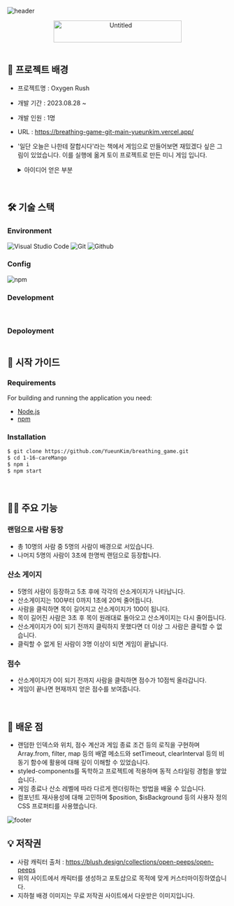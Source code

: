 ![header](https://capsule-render.vercel.app/api?type=waving&color=0:2C62EA,100:FFFFFF)

<div align="center">
<img width="293" alt="Untitled" src="https://github.com/YueunKim/breathing_game/assets/65431814/c37a76c2-4f0d-40f7-aba3-aeb6171b93a4" width="500" height="50" > 
</div>  
<br>

## 📝 프로젝트 배경
- 프로젝트명 : Oxygen Rush
- 개발 기간 : 2023.08.28 ~
- 개발 인원 : 1명
- URL : https://breathing-game-git-main-yueunkim.vercel.app/
- '일단 오늘은 나한테 잘합시다'라는 책에서 게임으로 만들어보면 재밌겠다 싶은 그림이 있었습니다.
   이를 실행에 옮겨 토이 프로젝트로 만든 미니 게임 입니다.
  <details>
    <summary>아이디어 얻은 부분</summary>
    <div markdown="1">
    
    <img src="https://github.com/YueunKim/breathing_game/assets/65431814/d190934d-33b9-4ec8-aae1-4d70e32b85fb" width="400" height="580" />
    
    </div>
    </details>
<br/>


## 🛠 기술 스택

### Environment

![Visual Studio Code](https://img.shields.io/badge/Visual%20Studio%20Code-007ACC?style=for-the-badge&logo=Visual%20Studio%20Code&logoColor=white)
![Git](https://img.shields.io/badge/Git-F05032?style=for-the-badge&logo=Git&logoColor=white)
![Github](https://img.shields.io/badge/GitHub-181717?style=for-the-badge&logo=GitHub&logoColor=white)

### Config

![npm](https://img.shields.io/badge/npm-CB3837?style=for-the-badge&logo=npm&logoColor=white) 

### Development

<img alt=""  src ="https://img.shields.io/badge/react-61DAFB.svg?&style=for-the-badge&logo=react&logoColor=white"/> <img alt=""  src ="https://img.shields.io/badge/javascript-F7DF1E.svg?&style=for-the-badge&logo=javascript&logoColor=white"/> <img alt=""  src ="https://img.shields.io/badge/styledcomponents-DB7093.svg?&style=for-the-badge&logo=styledcomponents&logoColor=white"/> 

### Depoloyment
<img alt=""  src ="https://img.shields.io/badge/vercel-000000.svg?&style=for-the-badge&logo=vercel&logoColor=white"/>

<br/>

## 📖 시작 가이드

### Requirements

For building and running the application you need:

- [Node.js](https://nodejs.org/ko/download)
- [npm](https://www.npmjs.com/package/package)

### Installation

``` bash
$ git clone https://github.com/YueunKim/breathing_game.git
$ cd 1-16-careMango
$ npm i
$ npm start
```

<br/>



## 🙋‍♂️ 주요 기능
### 랜덤으로 사람 등장
- 총 10명의 사람 중 5명의 사람이 배경으로 서있습니다.
- 나머지 5명의 사람이 3초에 한명씩 랜덤으로 등장합니다.

### 산소 게이지
- 5명의 사람이 등장하고 5초 후에 각각의 산소게이지가 나타납니다.
- 산소게이지는 100부터 0까지 1초에 20씩 줄어듭니다.
- 사람을 클릭하면 목이 길어지고 산소게이지가 100이 됩니다.
- 목이 길어진 사람은 3초 후 목이 원래대로 돌아오고 산소게이지는 다시 줄어듭니다.
-  산소게이지가 0이 되기 전까지 클릭하지 못했다면 더 이상 그 사람은 클릭할 수 없습니다.
-  클릭할 수 없게 된 사람이 3명 이상이 되면 게임이 끝납니다.

### 점수
- 산소게이지가 0이 되기 전까지 사람을 클릭하면 점수가 10점씩 올라갑니다.
- 게임이 끝나면 현재까지 얻은 점수를 보여줍니다.

<br/>

## 🔎 배운 점

- 랜덤한 인덱스와 위치, 점수 계산과 게임 종료 조건 등의 로직을 구현하며 Array.from, filter, map 등의 배열 메소드와 setTimeout, clearInterval 등의 비동기 함수에 활용에 대해 깊이 이해할 수 있었습니다.
- styled-components를 독학하고 프로젝트에 적용하며 동적 스타일링 경험을 쌓았습니다.
- 게임 종료나 산소 레벨에 따라 다르게 렌더링하는 방법을 배울 수 있습니다.
- 컴포넌트 재사용성에 대해 고민하며 $position, $isBackground 등의 사용자 정의 CSS 프로퍼티를 사용했습니다.


![footer](https://capsule-render.vercel.app/api?section=footer&type=waving&color=0:FFFFFF,100:2C62EA)


## 💡 저작권

- 사람 캐릭터 출처 : https://blush.design/collections/open-peeps/open-peeps
- 위의 사이트에서 캐릭터를 생성하고 포토샵으로 목적에 맞게 커스터마이징하였습니다.
- 지하철 배경 이미지는 무료 저작권 사이트에서 다운받은 이미지입니다.
